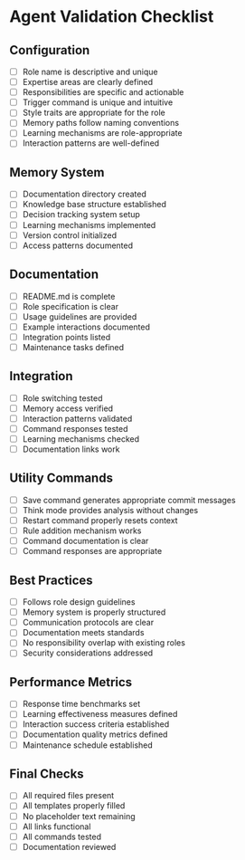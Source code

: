 # Agent Validation Checklist

## Configuration

- [ ] Role name is descriptive and unique
- [ ] Expertise areas are clearly defined
- [ ] Responsibilities are specific and actionable
- [ ] Trigger command is unique and intuitive
- [ ] Style traits are appropriate for the role
- [ ] Memory paths follow naming conventions
- [ ] Learning mechanisms are role-appropriate
- [ ] Interaction patterns are well-defined

## Memory System

- [ ] Documentation directory created
- [ ] Knowledge base structure established
- [ ] Decision tracking system setup
- [ ] Learning mechanisms implemented
- [ ] Version control initialized
- [ ] Access patterns documented

## Documentation

- [ ] README.md is complete
- [ ] Role specification is clear
- [ ] Usage guidelines are provided
- [ ] Example interactions documented
- [ ] Integration points listed
- [ ] Maintenance tasks defined

## Integration

- [ ] Role switching tested
- [ ] Memory access verified
- [ ] Interaction patterns validated
- [ ] Command responses tested
- [ ] Learning mechanisms checked
- [ ] Documentation links work

## Utility Commands

- [ ] Save command generates appropriate commit messages
- [ ] Think mode provides analysis without changes
- [ ] Restart command properly resets context
- [ ] Rule addition mechanism works
- [ ] Command documentation is clear
- [ ] Command responses are appropriate

## Best Practices

- [ ] Follows role design guidelines
- [ ] Memory system is properly structured
- [ ] Communication protocols are clear
- [ ] Documentation meets standards
- [ ] No responsibility overlap with existing roles
- [ ] Security considerations addressed

## Performance Metrics

- [ ] Response time benchmarks set
- [ ] Learning effectiveness measures defined
- [ ] Interaction success criteria established
- [ ] Documentation quality metrics defined
- [ ] Maintenance schedule established

## Final Checks

- [ ] All required files present
- [ ] All templates properly filled
- [ ] No placeholder text remaining
- [ ] All links functional
- [ ] All commands tested
- [ ] Documentation reviewed
